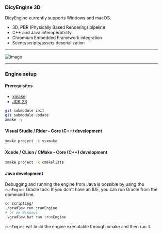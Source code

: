 ### DicyEngine 3D
DicyEngine currently supports Windows and macOS.
- 3D, PBR (Physically Based Rendering) pipeline
- C++ and Java interoperability
- Chromium Embedded Framework integration
- Scene/scripts/assets deserialization

---

![image](https://github.com/user-attachments/assets/c599a1d1-ef22-423a-94c4-e9a67623f757)

---

### Engine setup
#### Prerequisites
- [xmake](https://xmake.io/#/guide/installation)
- [JDK 23](https://www.oracle.com/java/technologies/downloads/#java23)

```bash
git submodule init
git submodule update
xmake -y
```
#### Visual Studio / Rider - Core (C++) development
```bash
xmake project -k vsxmake
```
#### Xcode / CLion / CMake - Core (C++) development
```bash
xmake project -k cmakelists
```

#### Java development
Debugging and running the engine from Java is possible by using the `runEngine` Gradle task.
If you don't have an IDE, you can run Gradle from the command line.
```bash
cd scripting/
./gradlew run :runEngine
# or on Windows
.\gradlew.bat run :runEngine
```
`runEngine` will build the engine executable through xmake and then run it.

